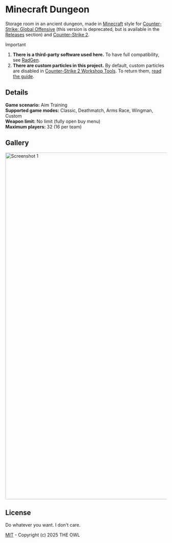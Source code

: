 # Minecraft Dungeon
Storage room in an ancient dungeon, made in [Minecraft](https://www.minecraft.net) style for [Counter-Strike: Global Offensive](https://en.wikipedia.org/wiki/Counter-Strike:_Global_Offensive) (this version is deprecated, but is available in the [Releases](https://github.com/redesaile/cs2-minecraft-dungeon/releases/tag/csgo) section) and [Counter-Strike 2](https://store.steampowered.com/app/730).

> [!IMPORTANT]
> 1. **There is a third-party software used here.** To have full compatibility, see [RadGen](https://radargenerator.github.io/).
> 2. **There are custom particles in this project.** By default, custom particles are disabled in [Counter-Strike 2 Workshop Tools](https://developer.valvesoftware.com/wiki/Counter-Strike_2_Workshop_Tools). To return them, [read the guide](Enabling%20Custom%20Particles.md).

## Details
**Game scenario:** Aim Training
<br> **Supported game modes:** Classic, Deathmatch, Arms Race, Wingman, Custom
<br> **Weapon limit:** No limit (fully open buy menu)
<br> **Maximum players:** 32 (16 per team)

## Gallery
<img width="1920" height="1080" alt="Screenshot 1" src="https://github.com/user-attachments/assets/5d8414de-71f4-4326-86f5-9ac699a2e0c2" />

## License
Do whatever you want. I don't care.

[MIT](LICENSE) - Copyright (c) 2025 THE OWL
